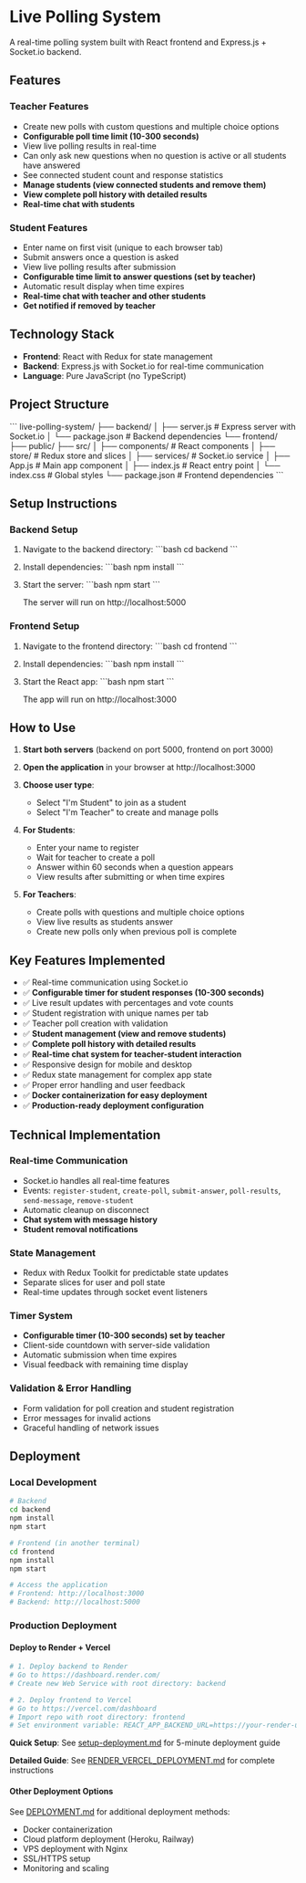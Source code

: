 # Live Polling System

A real-time polling system built with React frontend and Express.js + Socket.io backend.

## Features

### Teacher Features
- Create new polls with custom questions and multiple choice options
- **Configurable poll time limit (10-300 seconds)**
- View live polling results in real-time
- Can only ask new questions when no question is active or all students have answered
- See connected student count and response statistics
- **Manage students (view connected students and remove them)**
- **View complete poll history with detailed results**
- **Real-time chat with students**

### Student Features
- Enter name on first visit (unique to each browser tab)
- Submit answers once a question is asked
- View live polling results after submission
- **Configurable time limit to answer questions (set by teacher)**
- Automatic result display when time expires
- **Real-time chat with teacher and other students**
- **Get notified if removed by teacher**

## Technology Stack
- **Frontend**: React with Redux for state management
- **Backend**: Express.js with Socket.io for real-time communication
- **Language**: Pure JavaScript (no TypeScript)

## Project Structure

\`\`\`
live-polling-system/
├── backend/
│   ├── server.js          # Express server with Socket.io
│   └── package.json       # Backend dependencies
└── frontend/
    ├── public/
    ├── src/
    │   ├── components/     # React components
    │   ├── store/         # Redux store and slices
    │   ├── services/      # Socket.io service
    │   ├── App.js         # Main app component
    │   ├── index.js       # React entry point
    │   └── index.css      # Global styles
    └── package.json       # Frontend dependencies
\`\`\`

## Setup Instructions

### Backend Setup
1. Navigate to the backend directory:
   \`\`\`bash
   cd backend
   \`\`\`

2. Install dependencies:
   \`\`\`bash
   npm install
   \`\`\`

3. Start the server:
   \`\`\`bash
   npm start
   \`\`\`
   
   The server will run on http://localhost:5000

### Frontend Setup
1. Navigate to the frontend directory:
   \`\`\`bash
   cd frontend
   \`\`\`

2. Install dependencies:
   \`\`\`bash
   npm install
   \`\`\`

3. Start the React app:
   \`\`\`bash
   npm start
   \`\`\`
   
   The app will run on http://localhost:3000

## How to Use

1. **Start both servers** (backend on port 5000, frontend on port 3000)

2. **Open the application** in your browser at http://localhost:3000

3. **Choose user type**:
   - Select "I'm Student" to join as a student
   - Select "I'm Teacher" to create and manage polls

4. **For Students**:
   - Enter your name to register
   - Wait for teacher to create a poll
   - Answer within 60 seconds when a question appears
   - View results after submitting or when time expires

5. **For Teachers**:
   - Create polls with questions and multiple choice options
   - View live results as students answer
   - Create new polls only when previous poll is complete

## Key Features Implemented

- ✅ Real-time communication using Socket.io
- ✅ **Configurable timer for student responses (10-300 seconds)**
- ✅ Live result updates with percentages and vote counts
- ✅ Student registration with unique names per tab
- ✅ Teacher poll creation with validation
- ✅ **Student management (view and remove students)**
- ✅ **Complete poll history with detailed results**
- ✅ **Real-time chat system for teacher-student interaction**
- ✅ Responsive design for mobile and desktop
- ✅ Redux state management for complex app state
- ✅ Proper error handling and user feedback
- ✅ **Docker containerization for easy deployment**
- ✅ **Production-ready deployment configuration**

## Technical Implementation

### Real-time Communication
- Socket.io handles all real-time features
- Events: `register-student`, `create-poll`, `submit-answer`, `poll-results`, `send-message`, `remove-student`
- Automatic cleanup on disconnect
- **Chat system with message history**
- **Student removal notifications**

### State Management
- Redux with Redux Toolkit for predictable state updates
- Separate slices for user and poll state
- Real-time updates through socket event listeners

### Timer System
- **Configurable timer (10-300 seconds) set by teacher**
- Client-side countdown with server-side validation
- Automatic submission when time expires
- Visual feedback with remaining time display

### Validation & Error Handling
- Form validation for poll creation and student registration
- Error messages for invalid actions
- Graceful handling of network issues

## Deployment

### Local Development
```bash
# Backend
cd backend
npm install
npm start

# Frontend (in another terminal)
cd frontend
npm install
npm start

# Access the application
# Frontend: http://localhost:3000
# Backend: http://localhost:5000
```

### Production Deployment

#### Deploy to Render + Vercel
```bash
# 1. Deploy backend to Render
# Go to https://dashboard.render.com/
# Create new Web Service with root directory: backend

# 2. Deploy frontend to Vercel  
# Go to https://vercel.com/dashboard
# Import repo with root directory: frontend
# Set environment variable: REACT_APP_BACKEND_URL=https://your-render-url.onrender.com
```

**Quick Setup**: See [setup-deployment.md](setup-deployment.md) for 5-minute deployment guide

**Detailed Guide**: See [RENDER_VERCEL_DEPLOYMENT.md](RENDER_VERCEL_DEPLOYMENT.md) for complete instructions

#### Other Deployment Options
See [DEPLOYMENT.md](DEPLOYMENT.md) for additional deployment methods:
- Docker containerization
- Cloud platform deployment (Heroku, Railway)
- VPS deployment with Nginx
- SSL/HTTPS setup
- Monitoring and scaling

